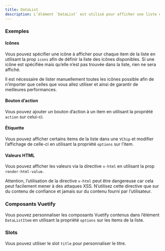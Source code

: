 ```yaml
---
title: DataList
description: L’élément `DataList` est utilisé pour afficher une liste d’informations.
---
```


<doc-tabs>

<doc-tab-item label="Utilisation">

<doc-usage name="data-list"></doc-usage>

### Exemples

#### Icônes

Vous pouvez spécifier une icône à afficher pour chaque item de la liste en utilisant la prop `icons` afin de définir la liste des icônes disponibles.
Si une icône est spécifiée mais qu’elle n’est pas trouvée dans la liste, rien ne sera affiché.

<doc-alert type="info">
Il est nécessaire de lister manuellement toutes les icônes possible afin de n’importer que celles que vous allez utiliser et ainsi de garantir de meilleures performances.
</doc-alert>

<doc-example file="data-list/icons"></doc-example>

#### Bouton d’action

Vous pouvez ajouter un bouton d’action à un item en utilisant la propriété `action` sur celui-ci.

<doc-example file="data-list/action"></doc-example>

#### Étiquette

Vous pouvez afficher certains items de la liste dans une `VChip` et modifier l’affichage de celle-ci en utilisant la propriété `options` sur l’item.

<doc-example file="data-list/chip"></doc-example>

#### Valeurs HTML

Vous pouvez afficher les valeurs via la directive `v-html` en utilisant la prop `render-html-value`.

<doc-alert type="warning">

Attention, l’utilisation de la directive `v-html` peut être dangereuse car cela peut facilement mener à des attaques XSS. N’utilisez cette directive que sur du contenu de confiance et jamais sur du contenu fourni par l’utilisateur.

</doc-alert>

<doc-example file="data-list/html-value"></doc-example>

</doc-tab-item>

<doc-tab-item label="API">
<doc-api name="data-list"></doc-api>
</doc-tab-item>

<doc-tab-item label="Personnalisation">

### Composants Vuetify

Vous pouvez personnaliser les composants Vuetify contenus dans l’élément `DataListItem` en utilisant la propriété `options` sur les items de la liste.

<doc-example file="data-list/options"></doc-example>

### Slots

Vous pouvez utiliser le slot `title` pour personnaliser le titre.

<doc-example file="data-list/slot"></doc-example>

</doc-tab-item>

</doc-tabs>

<doc-sticky-button icon title="Vue d'ensemble" target="../../demarrer/vue-ensemble" :hidden="false"></doc-sticky-button>
